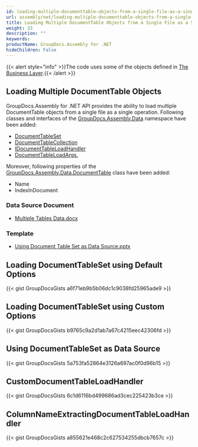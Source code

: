 ```yaml
---
id: loading-multiple-documenttable-objects-from-a-single-file-as-a-single-operation
url: assembly/net/loading-multiple-documenttable-objects-from-a-single-file-as-a-single-operation
title: Loading Multiple DocumentTable Objects from a Single File as a Single Operation
weight: 33
description: ""
keywords: 
productName: GroupDocs.Assembly for .NET
hideChildren: False
---
```

{{< alert style="info" >}}The code uses some of the objects defined in [The Business Layer](https://docs.groupdocs.com/assembly/net/the-business-layer/).{{< /alert >}}

## Loading Multiple DocumentTable Objects

GroupDocs.Assembly for .NET API provides the ability to load multiple DocumentTable objects from a single file as a single operation. Following classes and interfaces of the [GroupDocs.Assembly.Data](https://apireference.groupdocs.com/net/assembly/groupdocs.assembly.data/) namespace have been added:

*   [DocumentTableSet](https://apireference.groupdocs.com/net/assembly/groupdocs.assembly.data/documenttableset)
*   [DocumentTableCollection](https://apireference.groupdocs.com/net/assembly/groupdocs.assembly.data/documenttablecollection)
*   [IDocumentTableLoadHandler](https://apireference.groupdocs.com/net/assembly/groupdocs.assembly.data/idocumenttableloadhandler)
*   [DocumentTableLoadArgs.](https://apireference.groupdocs.com/net/assembly/groupdocs.assembly.data/documenttableloadargs)

Moreover, following properties of the [GroupDocs.Assembly.Data.DocumentTable](https://apireference.groupdocs.com/net/assembly/groupdocs.assembly.data/documenttable) class have been added:

*   Name
*   IndexInDocument

### Data Source Document

*   [Multiple Tables Data.docx](https://github.com/groupdocs-assembly/GroupDocs.Assembly-for-.NET/blob/master/Examples/Data/Data%20Sources/Word%20DataSource/Multiple%20Tables%20Data.docx?raw=true)

### Template

*   [Using Document Table Set as Data Source.pptx](https://github.com/groupdocs-assembly/GroupDocs.Assembly-for-.NET/blob/master/Examples/Data/Source/Presentation%20Templates/Using%20Document%20Table%20Set%20as%20Data%20Source.pptx?raw=true)

## Loading DocumentTableSet using Default Options

{{< gist GroupDocsGists a6f71eb9b5b06dc1c9038fd25965ade9 >}}

## Loading DocumentTableSet using Custom Options

{{< gist GroupDocsGists b9765c9a2d1ab7a67c4215eec42306fd >}}

## Using DocumentTableSet as Data Source

{{< gist GroupDocsGists 5a753fa52864e3126a697ac0f0d96b15 >}}

## CustomDocumentTableLoadHandler

{{< gist GroupDocsGists 6c1d6116bd499686ad3cec225423b3ce >}}

## ColumnNameExtractingDocumentTableLoadHandler

{{< gist GroupDocsGists a855621e468c2c627534255dbcb7657c >}}
